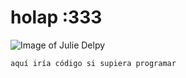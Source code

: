 # holap :333
![Image of Julie Delpy](https://i.pinimg.com/474x/7d/fd/82/7dfd8272c54e3b5774501e04b683689a.jpg)
```
aquí iría código si supiera programar
```
